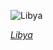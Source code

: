 
![Libya](https://www.gstatic.com/prettyearth/assets/full/1018.jpg)

*[Libya](https://www.google.com/maps/@24.659177,24.968061,15z/data=!3m1!1e3)*
